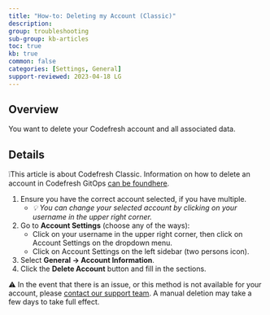 ```yaml
---
title: "How-to: Deleting my Account (Classic)"
description: 
group: troubleshooting
sub-group: kb-articles
toc: true
kb: true
common: false
categories: [Settings, General]
support-reviewed: 2023-04-18 LG
---
```


## Overview

You want to delete your Codefresh account and all associated data.

## Details

❕This article is about Codefresh Classic. Information on how to delete an account in Codefresh GitOps [can be foundhere]({{site.baseurl}}/docs/troubleshooting/deleting-account/).

1. Ensure you have the correct account selected, if you have multiple.  
   * _💡 You can change your selected account by clicking on your username in the upper right corner._
2. Go to **Account Settings** (choose any of the ways):
   * Click on your username in the upper right corner, then click on Account Settings on the dropdown menu.
   * Click on Account Settings on the left sidebar (two persons icon).
3. Select **General → Account Information**.
4. Click the **Delete Account** button and fill in the sections.

⚠️ In the event that there is an issue, or this method is not available for your account, please [contact our support team](https://support.codefresh.io/hc/en-us/requests/new). A manual deletion may take a few days to take full effect.
